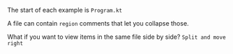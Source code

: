 The start of each example is `Program.kt`


A file can contain `region` comments that let you collapse those.

What if you want to view items in the same file side by side? `Split and move right`
